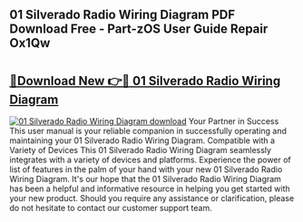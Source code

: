 ## 01 Silverado Radio Wiring Diagram PDF Download Free - Part-zOS User Guide Repair Ox1Qw

# <h2><a href="http://dfn12wp.blite.top/?on=01+Silverado+Radio+Wiring+Diagram">🔗Download New 👉🔴 01 Silverado Radio Wiring Diagram</a></h2>

[![01 Silverado Radio Wiring Diagram download](https://i.imgur.com/lujVjoI.png)](http://dfn12wp.blite.top/?on=01+Silverado+Radio+Wiring+Diagram)
Your Partner in Success This user manual is your reliable companion in successfully operating and maintaining your 01 Silverado Radio Wiring Diagram. Compatible with a Variety of Devices This 01 Silverado Radio Wiring Diagram seamlessly integrates with a variety of devices and platforms. Experience the power of list of features in the palm of your hand with your new 01 Silverado Radio Wiring Diagram. It's our hope that the 01 Silverado Radio Wiring Diagram has been a helpful and informative resource in helping you get started with your new product. Should you require any assistance or clarification, please do not hesitate to contact our customer support team.
